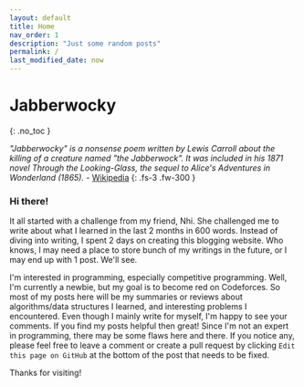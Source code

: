 ```yaml
---
layout: default
title: Home
nav_order: 1
description: "Just some random posts"
permalink: /
last_modified_date: now
---
```


# Jabberwocky
{: .no_toc }

_"Jabberwocky" is a nonsense poem written by Lewis Carroll about the killing of a creature named "the Jabberwock". It was included in his 1871 novel Through the Looking-Glass, the sequel to Alice's Adventures in Wonderland (1865)._ - [Wikipedia](https://en.wikipedia.org/wiki/Jabberwocky)
{: .fs-3 .fw-300 }

### Hi there!

It all started with a challenge from my friend, Nhi. She challenged me to write about what I learned in the last 2 months in 600 words. Instead of diving into writing, I spent 2 days on creating this blogging website. Who knows, I may need a place to store bunch of my writings in the future, or I may end up with 1 post. We'll see.

I'm interested in programming, especially competitive programming. Well, I'm currently a newbie, but my goal is to become red on Codeforces. So most of my posts here will be my summaries or reviews about algorithms/data structures I learned, and interesting problems I encountered. Even though I mainly write for myself, I'm happy to see your comments. If you find my posts helpful then great! Since I'm not an expert in programming, there may be some flaws here and there. If you notice any, please feel free to leave a comment or create a pull request by clicking `Edit this page on GitHub` at the bottom of the post that needs to be fixed.

Thanks for visiting!